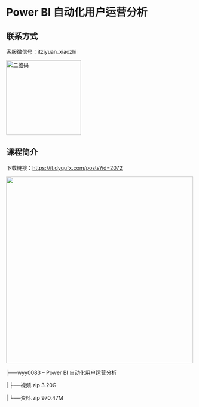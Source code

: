 # Power BI 自动化用户运营分析

## 联系方式

客服微信号：itziyuan_xiaozhi

<img src="https://ziyuanyun.oss-cn-guangzhou.aliyuncs.com/common/20240614073449/666b82192834a.jpg" width="200" height="200" alt="二维码">

## 课程简介

下载链接：https://it.dyqufx.com/posts?id=2072

<img src="https://ziyuanyun.oss-cn-guangzhou.aliyuncs.com/yun/20240515183642/6644903aa7073.jpg" width="500" alt="">

 ├──wyy0083 &#8211; Power BI 自动化用户运营分析

 | ├──视频.zip 3.20G

 | └──资料.zip 970.47M

  